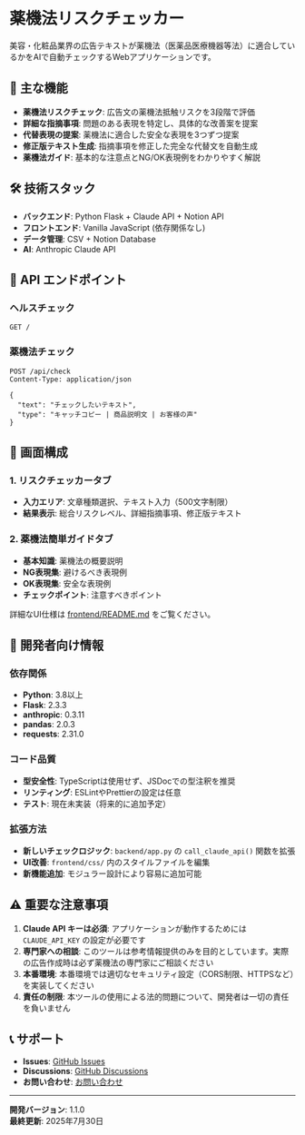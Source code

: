 # 薬機法リスクチェッカー

美容・化粧品業界の広告テキストが薬機法（医薬品医療機器等法）に適合しているかをAIで自動チェックするWebアプリケーションです。

## 🎯 主な機能

- **薬機法リスクチェック**: 広告文の薬機法抵触リスクを3段階で評価
- **詳細な指摘事項**: 問題のある表現を特定し、具体的な改善案を提案
- **代替表現の提案**: 薬機法に適合した安全な表現を3つずつ提案
- **修正版テキスト生成**: 指摘事項を修正した完全な代替文を自動生成
- **薬機法ガイド**: 基本的な注意点とNG/OK表現例をわかりやすく解説

## 🛠️ 技術スタック

- **バックエンド**: Python Flask + Claude API + Notion API
- **フロントエンド**: Vanilla JavaScript (依存関係なし)
- **データ管理**: CSV + Notion Database
- **AI**: Anthropic Claude API

## 📡 API エンドポイント

### ヘルスチェック
```
GET /
```

### 薬機法チェック
```
POST /api/check
Content-Type: application/json

{
  "text": "チェックしたいテキスト",
  "type": "キャッチコピー | 商品説明文 | お客様の声"
}
```


## 🎨 画面構成

### 1. リスクチェッカータブ
- **入力エリア**: 文章種類選択、テキスト入力（500文字制限）
- **結果表示**: 総合リスクレベル、詳細指摘事項、修正版テキスト

### 2. 薬機法簡単ガイドタブ
- **基本知識**: 薬機法の概要説明
- **NG表現集**: 避けるべき表現例
- **OK表現集**: 安全な表現例
- **チェックポイント**: 注意すべきポイント

詳細なUI仕様は [frontend/README.md](./frontend/README.md) をご覧ください。

## 🔧 開発者向け情報

### 依存関係
- **Python**: 3.8以上
- **Flask**: 2.3.3
- **anthropic**: 0.3.11
- **pandas**: 2.0.3
- **requests**: 2.31.0

### コード品質
- **型安全性**: TypeScriptは使用せず、JSDocでの型注釈を推奨
- **リンティング**: ESLintやPrettierの設定は任意
- **テスト**: 現在未実装（将来的に追加予定）

### 拡張方法
- **新しいチェックロジック**: `backend/app.py` の `call_claude_api()` 関数を拡張
- **UI改善**: `frontend/css/` 内のスタイルファイルを編集
- **新機能追加**: モジュラー設計により容易に追加可能

## ⚠️ 重要な注意事項

1. **Claude API キーは必須**: アプリケーションが動作するためには `CLAUDE_API_KEY` の設定が必要です
2. **専門家への相談**: このツールは参考情報提供のみを目的としています。実際の広告作成時は必ず薬機法の専門家にご相談ください
3. **本番環境**: 本番環境では適切なセキュリティ設定（CORS制限、HTTPSなど）を実装してください
4. **責任の制限**: 本ツールの使用による法的問題について、開発者は一切の責任を負いません

## 📞 サポート

- **Issues**: [GitHub Issues](https://github.com/seripoyo/yakki-checker/issues)
- **Discussions**: [GitHub Discussions](https://github.com/seripoyo/yakki-checker/discussions)
- **お問い合わせ**: [お問い合わせ](https://forms.gle/cv8G73yqwK7e7cdX8)

---

**開発バージョン**: 1.1.0  
**最終更新**: 2025年7月30日